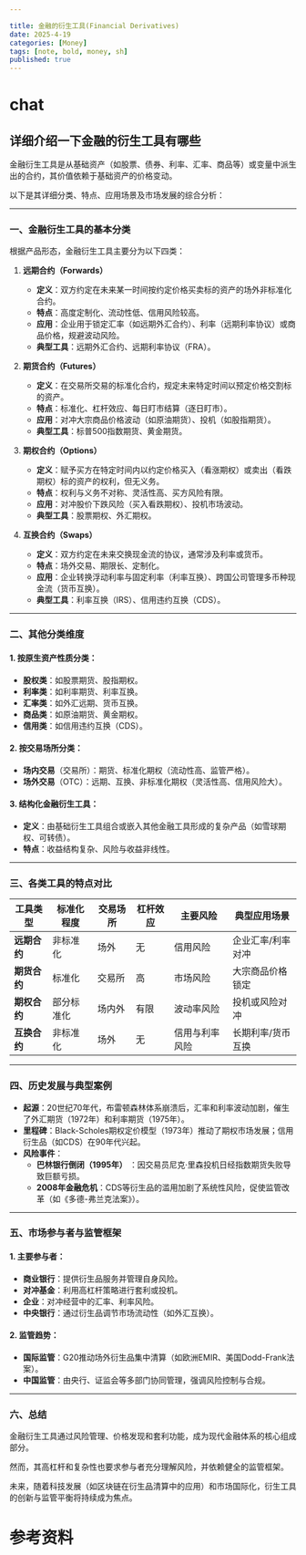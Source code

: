 ```yaml
---

title: 金融的衍生工具(Financial Derivatives)
date: 2025-4-19
categories: [Money]
tags: [note, bold, money, sh]
published: true
---
```



# 


# chat

## 详细介绍一下金融的衍生工具有哪些

金融衍生工具是从基础资产（如股票、债券、利率、汇率、商品等）或变量中派生出的合约，其价值依赖于基础资产的价格变动。

以下是其详细分类、特点、应用场景及市场发展的综合分析：

---

### **一、金融衍生工具的基本分类**
根据产品形态，金融衍生工具主要分为以下四类：
1. **远期合约（Forwards）**  
   - **定义**：双方约定在未来某一时间按约定价格买卖标的资产的场外非标准化合约。  
   - **特点**：高度定制化、流动性低、信用风险较高。  
   - **应用**：企业用于锁定汇率（如远期外汇合约）、利率（远期利率协议）或商品价格，规避波动风险。  
   - **典型工具**：远期外汇合约、远期利率协议（FRA）。

2. **期货合约（Futures）**  
   - **定义**：在交易所交易的标准化合约，规定未来特定时间以预定价格交割标的资产。  
   - **特点**：标准化、杠杆效应、每日盯市结算（逐日盯市）。  
   - **应用**：对冲大宗商品价格波动（如原油期货）、投机（如股指期货）。  
   - **典型工具**：标普500指数期货、黄金期货。

3. **期权合约（Options）**  
   - **定义**：赋予买方在特定时间内以约定价格买入（看涨期权）或卖出（看跌期权）标的资产的权利，但无义务。  
   - **特点**：权利与义务不对称、灵活性高、买方风险有限。  
   - **应用**：对冲股价下跌风险（买入看跌期权）、投机市场波动。  
   - **典型工具**：股票期权、外汇期权。

4. **互换合约（Swaps）**  
   - **定义**：双方约定在未来交换现金流的协议，通常涉及利率或货币。  
   - **特点**：场外交易、期限长、定制化。  
   - **应用**：企业转换浮动利率与固定利率（利率互换）、跨国公司管理多币种现金流（货币互换）。  
   - **典型工具**：利率互换（IRS）、信用违约互换（CDS）。

---

### **二、其他分类维度**
#### **1. 按原生资产性质分类**：
- **股权类**：如股票期货、股指期权。  
- **利率类**：如利率期货、利率互换。  
- **汇率类**：如外汇远期、货币互换。  
- **商品类**：如原油期货、黄金期权。  
- **信用类**：如信用违约互换（CDS）。

#### **2. 按交易场所分类**：
- **场内交易**（交易所）：期货、标准化期权（流动性高、监管严格）。  
- **场外交易**（OTC）：远期、互换、非标准化期权（灵活性高、信用风险大）。

#### **3. 结构化金融衍生工具**：
- **定义**：由基础衍生工具组合或嵌入其他金融工具形成的复杂产品（如雪球期权、可转债）。  
- **特点**：收益结构复杂、风险与收益非线性。

---

### **三、各类工具的特点对比**

| 工具类型       | 标准化程度 | 交易场所 | 杠杆效应 | 主要风险       | 典型应用场景         |
|----------------|------------|----------|----------|----------------|----------------------|
| **远期合约**   | 非标准化   | 场外     | 无       | 信用风险       | 企业汇率/利率对冲    |
| **期货合约**   | 标准化     | 交易所   | 高       | 市场风险       | 大宗商品价格锁定     |
| **期权合约**   | 部分标准化 | 场内外   | 有限     | 波动率风险     | 投机或风险对冲       |
| **互换合约**   | 非标准化   | 场外     | 无       | 信用与利率风险 | 长期利率/货币互换    |


---

### **四、历史发展与典型案例**
- **起源**：20世纪70年代，布雷顿森林体系崩溃后，汇率和利率波动加剧，催生了外汇期货（1972年）和利率期货（1975年）。  
- **里程碑**：Black-Scholes期权定价模型（1973年）推动了期权市场发展；信用衍生品（如CDS）在90年代兴起。  
- **风险事件**：  
  - **巴林银行倒闭（1995年）** ：因交易员尼克·里森投机日经指数期货失败导致巨额亏损。  
  - **2008年金融危机**：CDS等衍生品的滥用加剧了系统性风险，促使监管改革（如《多德-弗兰克法案》）。

---

### **五、市场参与者与监管框架**
#### **1. 主要参与者**：
- **商业银行**：提供衍生品服务并管理自身风险。  
- **对冲基金**：利用高杠杆策略进行套利或投机。  
- **企业**：对冲经营中的汇率、利率风险。  
- **中央银行**：通过衍生品调节市场流动性（如外汇互换）。

#### **2. 监管趋势**：
- **国际监管**：G20推动场外衍生品集中清算（如欧洲EMIR、美国Dodd-Frank法案）。  
- **中国监管**：由央行、证监会等多部门协同管理，强调风险控制与合规。

---

### **六、总结**

金融衍生工具通过风险管理、价格发现和套利功能，成为现代金融体系的核心组成部分。

然而，其高杠杆和复杂性也要求参与者充分理解风险，并依赖健全的监管框架。

未来，随着科技发展（如区块链在衍生品清算中的应用）和市场国际化，衍生工具的创新与监管平衡将持续成为焦点。

# 参考资料


